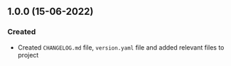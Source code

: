 ## 1.0.0 (15-06-2022)

### Created

- Created `CHANGELOG.md` file, `version.yaml` file and added relevant files to project
